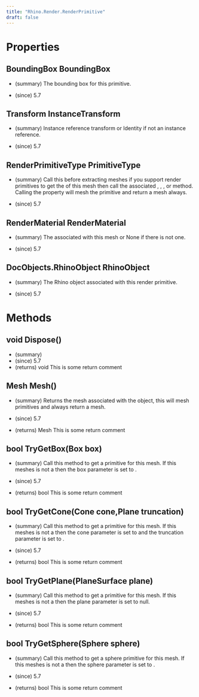 ```yaml
---
title: "Rhino.Render.RenderPrimitive"
draft: false
---
```


# Properties
## BoundingBox BoundingBox
- (summary) 
     The bounding box for this primitive.
     
- (since) 5.7
## Transform InstanceTransform
- (summary) 
     Instance reference transform or Identity if not an instance reference.
     
- (since) 5.7
## RenderPrimitiveType PrimitiveType
- (summary) 
     Call this before extracting meshes if you support render primitives to
     get the  of this mesh then call the
     associated , , , or
      method.  Calling the  property
     will mesh the primitive and return a mesh always.
     
- (since) 5.7
## RenderMaterial RenderMaterial
- (summary) 
     The  associated with this mesh or None if there is not one.
     
- (since) 5.7
## DocObjects.RhinoObject RhinoObject
- (summary) 
     The Rhino object associated with this render primitive.
     
- (since) 5.7
# Methods
## void Dispose()
- (summary) 
- (since) 5.7
- (returns) void This is some return comment
## Mesh Mesh()
- (summary) 
     Returns the mesh associated with the object, this will mesh primitives
     and always return a mesh.
     
- (since) 5.7
- (returns) Mesh This is some return comment
## bool TryGetBox(Box box)
- (summary) 
     Call this method to get a  primitive for this mesh.  If this
     meshes  is not a 
     then the box parameter is set to .
     
- (since) 5.7
- (returns) bool This is some return comment
## bool TryGetCone(Cone cone,Plane truncation)
- (summary) 
     Call this method to get a  primitive for this mesh.  If this
     meshes  is not a 
     then the cone parameter is set to  and the truncation
     parameter is set to .
     
- (since) 5.7
- (returns) bool This is some return comment
## bool TryGetPlane(PlaneSurface plane)
- (summary) 
     Call this method to get a  primitive for this mesh.  If this
     meshes  is not a 
     then the plane parameter is set to null.
     
- (since) 5.7
- (returns) bool This is some return comment
## bool TryGetSphere(Sphere sphere)
- (summary) 
     Call this method to get a sphere primitive for this mesh.  If this
     meshes  is not a 
     then the sphere parameter is set to .
     
- (since) 5.7
- (returns) bool This is some return comment
